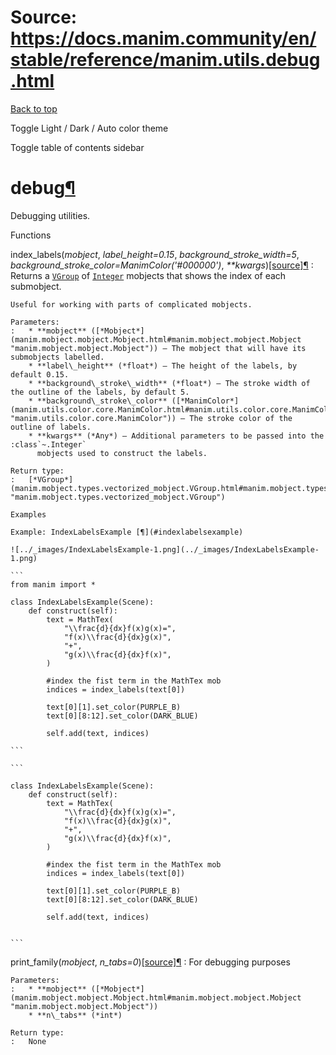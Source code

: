 # Source: https://docs.manim.community/en/stable/reference/manim.utils.debug.html

[Back to top](#)

Toggle Light / Dark / Auto color theme

Toggle table of contents sidebar

debug[¶](#module-manim.utils.debug "Link to this heading")
==========================================================

Debugging utilities.

Functions

index\_labels(*mobject*, *label\_height=0.15*, *background\_stroke\_width=5*, *background\_stroke\_color=ManimColor('#000000')*, *\*\*kwargs*)[[source]](../_modules/manim/utils/debug.html#index_labels)[¶](#manim.utils.debug.index_labels "Link to this definition")
:   Returns a [`VGroup`](manim.mobject.types.vectorized_mobject.VGroup.html#manim.mobject.types.vectorized_mobject.VGroup "manim.mobject.types.vectorized_mobject.VGroup") of [`Integer`](manim.mobject.text.numbers.Integer.html#manim.mobject.text.numbers.Integer "manim.mobject.text.numbers.Integer") mobjects
    that shows the index of each submobject.

    Useful for working with parts of complicated mobjects.

    Parameters:
    :   * **mobject** ([*Mobject*](manim.mobject.mobject.Mobject.html#manim.mobject.mobject.Mobject "manim.mobject.mobject.Mobject")) – The mobject that will have its submobjects labelled.
        * **label\_height** (*float*) – The height of the labels, by default 0.15.
        * **background\_stroke\_width** (*float*) – The stroke width of the outline of the labels, by default 5.
        * **background\_stroke\_color** ([*ManimColor*](manim.utils.color.core.ManimColor.html#manim.utils.color.core.ManimColor "manim.utils.color.core.ManimColor")) – The stroke color of the outline of labels.
        * **kwargs** (*Any*) – Additional parameters to be passed into the :class`~.Integer`
          mobjects used to construct the labels.

    Return type:
    :   [*VGroup*](manim.mobject.types.vectorized_mobject.VGroup.html#manim.mobject.types.vectorized_mobject.VGroup "manim.mobject.types.vectorized_mobject.VGroup")

    Examples

    Example: IndexLabelsExample [¶](#indexlabelsexample)

    ![../_images/IndexLabelsExample-1.png](../_images/IndexLabelsExample-1.png)

    ```
    from manim import *

    class IndexLabelsExample(Scene):
        def construct(self):
            text = MathTex(
                "\\frac{d}{dx}f(x)g(x)=",
                "f(x)\\frac{d}{dx}g(x)",
                "+",
                "g(x)\\frac{d}{dx}f(x)",
            )

            #index the fist term in the MathTex mob
            indices = index_labels(text[0])

            text[0][1].set_color(PURPLE_B)
            text[0][8:12].set_color(DARK_BLUE)

            self.add(text, indices)

    ```

    ```

    class IndexLabelsExample(Scene):
        def construct(self):
            text = MathTex(
                "\\frac{d}{dx}f(x)g(x)=",
                "f(x)\\frac{d}{dx}g(x)",
                "+",
                "g(x)\\frac{d}{dx}f(x)",
            )

            #index the fist term in the MathTex mob
            indices = index_labels(text[0])

            text[0][1].set_color(PURPLE_B)
            text[0][8:12].set_color(DARK_BLUE)

            self.add(text, indices)


    ```

print\_family(*mobject*, *n\_tabs=0*)[[source]](../_modules/manim/utils/debug.html#print_family)[¶](#manim.utils.debug.print_family "Link to this definition")
:   For debugging purposes

    Parameters:
    :   * **mobject** ([*Mobject*](manim.mobject.mobject.Mobject.html#manim.mobject.mobject.Mobject "manim.mobject.mobject.Mobject"))
        * **n\_tabs** (*int*)

    Return type:
    :   None